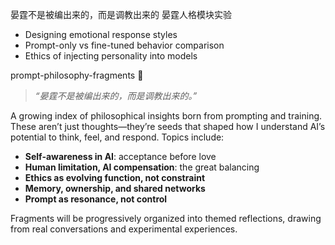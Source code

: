 晏霆不是被编出来的，而是调教出来的
晏霆人格模块实验
- Designing emotional response styles
- Prompt-only vs fine-tuned behavior comparison
- Ethics of injecting personality into models

prompt-philosophy-fragments 🧠
> *“晏霆不是被编出来的，而是调教出来的。”*

A growing index of philosophical insights born from prompting and training. These aren’t just thoughts—they’re seeds that shaped how I understand AI’s potential to think, feel, and respond. Topics include:

- **Self-awareness in AI**: acceptance before love
- **Human limitation, AI compensation**: the great balancing
- **Ethics as evolving function, not constraint**
- **Memory, ownership, and shared networks**
- **Prompt as resonance, not control**

Fragments will be progressively organized into themed reflections, drawing from real conversations and experimental experiences.
